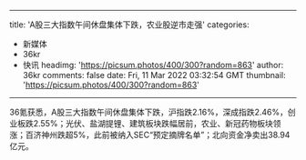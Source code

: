 
---
title: 'A股三大指数午间休盘集体下跌，农业股逆市走强'
categories: 
 - 新媒体
 - 36kr
 - 快讯
headimg: 'https://picsum.photos/400/300?random=863'
author: 36kr
comments: false
date: Fri, 11 Mar 2022 03:32:54 GMT
thumbnail: 'https://picsum.photos/400/300?random=863'
---

<div>   
36氪获悉，A股三大指数午间休盘集体下跌，沪指跌2.16%，深成指跌2.46%，创业板跌2.55%；光伏、盐湖提锂、建筑板块跌幅居前，农业、新冠药物板块领涨；百济神州跌超5%，此前被纳入SEC“预定摘牌名单”；北向资金净卖出38.94亿元。  
</div>
            